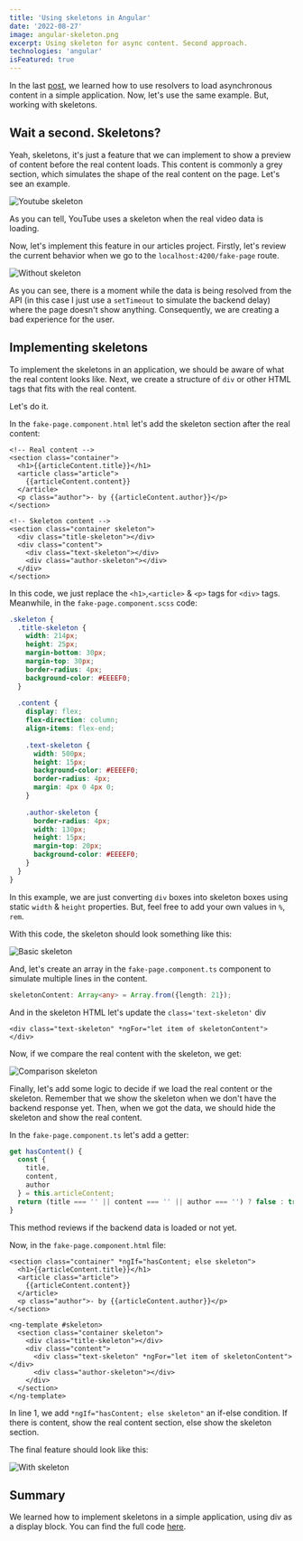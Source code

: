 ```yaml
---
title: 'Using skeletons in Angular'
date: '2022-08-27'
image: angular-skeleton.png
excerpt: Using skeleton for async content. Second approach.
technologies: 'angular'
isFeatured: true
---
```


In the last [post](https://2d-blog-nextjs.vercel.app/posts/angular-resolvers), we learned how to use resolvers to load asynchronous content in a simple application.
Now, let's use the same example. But, working with skeletons.

## Wait a second. Skeletons?
Yeah, skeletons, it's just a feature that we can implement to show a preview of content before the real content loads.
This content is commonly a grey section, which simulates the shape of the real content on the page. Let's see an example.

![Youtube skeleton](youtube-skeleton.jpeg=744x640)

As you can tell, YouTube uses a skeleton when the real video data is loading.

Now, let's implement this feature in our articles project. Firstly, let's review the current behavior
when we go to the `localhost:4200/fake-page` route.

![Without skeleton](without-skeleton.gif=560x732)

As you can see, there is a moment while the data is being resolved from the API (in this case I just use a `setTimeout` to simulate the backend delay)
where the page doesn't show anything. Consequently, we are creating a bad experience for the user.

## Implementing skeletons
To implement the skeletons in an application, we should be aware of what the real content looks like.
Next, we create a structure of `div` or other HTML tags that fits with the real content.

Let's do it.

In the `fake-page.component.html` let's add the skeleton section after the real content:
```markup
<!-- Real content -->
<section class="container">
  <h1>{{articleContent.title}}</h1>
  <article class="article">
    {{articleContent.content}}
  </article>
  <p class="author">- by {{articleContent.author}}</p>
</section>

<!-- Skeleton content -->
<section class="container skeleton">
  <div class="title-skeleton"></div>
  <div class="content">
    <div class="text-skeleton"></div>
    <div class="author-skeleton"></div>
  </div>
</section>
```
In this code, we just replace the `<h1>`,`<article>` & `<p>` tags for `<div>` tags.
Meanwhile, in the `fake-page.component.scss` code:
```scss
.skeleton {
  .title-skeleton {
    width: 214px;
    height: 25px;
    margin-bottom: 30px;
    margin-top: 30px;
    border-radius: 4px;
    background-color: #EEEEF0;
  }
  
  .content {
    display: flex;
    flex-direction: column;
    align-items: flex-end;
    
    .text-skeleton {
      width: 500px;
      height: 15px;
      background-color: #EEEEF0;
      border-radius: 4px;
      margin: 4px 0 4px 0;
    }
    
    .author-skeleton {
      border-radius: 4px;
      width: 130px;
      height: 15px;
      margin-top: 20px;
      background-color: #EEEEF0;
    }
  }
}
```

In this example, we are just converting `div` boxes into skeleton boxes using static `width` & `height` properties.
But, feel free to add your own values in `%`, `rem`.

With this code, the skeleton should look something like this:

![Basic skeleton](skeleton-base.png=560x290)

And, let's create an array in the `fake-page.component.ts` component to simulate multiple lines in the content.

```ts
skeletonContent: Array<any> = Array.from({length: 21});
```

And in the skeleton HTML let's update the `class='text-skeleton'` div
```markup
<div class="text-skeleton" *ngFor="let item of skeletonContent">
</div>
```


Now, if we compare the real content with the skeleton, we get:

![Comparison skeleton](skeleton-comparison.png=1075x373)

Finally, let's add some logic to decide if we load the real content or the skeleton.
Remember that we show the skeleton when we don't have the backend response yet.
Then, when we got the data, we should hide the skeleton and show the real content.

In the `fake-page.component.ts` let's add a getter:
```ts
get hasContent() {
  const { 
    title,
    content,
    author
  } = this.articleContent;
  return (title === '' || content === '' || author === '') ? false : true;
}
```
This method reviews if the backend data is loaded or not yet.

Now, in the `fake-page.component.html` file:
```markup
<section class="container" *ngIf="hasContent; else skeleton">
  <h1>{{articleContent.title}}</h1>
  <article class="article">
    {{articleContent.content}}
  </article>
  <p class="author">- by {{articleContent.author}}</p>
</section>

<ng-template #skeleton>
  <section class="container skeleton">
    <div class="title-skeleton"></div>
    <div class="content">
      <div class="text-skeleton" *ngFor="let item of skeletonContent"></div>
      <div class="author-skeleton"></div>
    </div>
  </section>
</ng-template>

```
In line 1, we add `*ngIf="hasContent; else skeleton"` an if-else condition.
If there is content, show the real content section, else show the skeleton section.

The final feature should look like this:

![With skeleton](with-skeleton.gif=560x732)

## Summary
We learned how to implement skeletons in a simple application, using div as a display block.
You can find the full code [here](https://github.com/Andres2D/berserk-angular/tree/skeletons).
